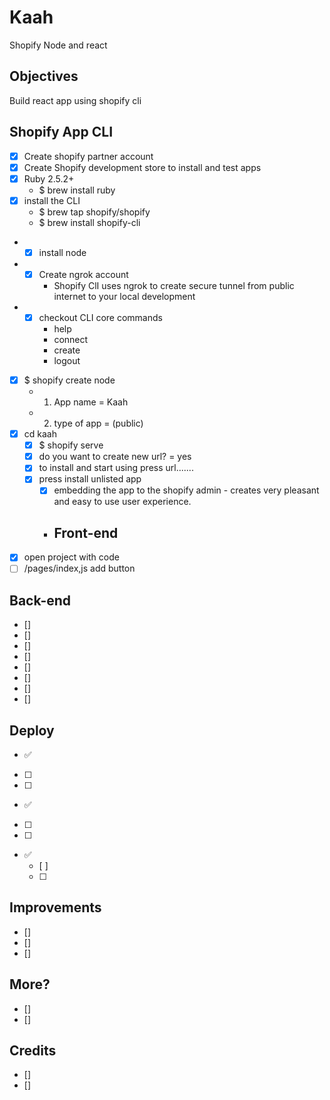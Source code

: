 # Kaah

Shopify Node and react


<!-- ![example-site](example-site.gif) -->

## Objectives
Build react app using shopify cli

## Shopify App CLI
* [x] Create shopify partner account
* [x]  Create Shopify development store to install and test apps
* [x] Ruby 2.5.2+
  * $ brew install ruby
* [x] install the CLI
  * $ brew tap shopify/shopify
  * $ brew install shopify-cli
* * [x] install node
* * [x] Create ngrok account
      * Shopify ClI uses ngrok to create secure tunnel from public internet to your local development
* * [x] checkout CLI core commands
      * help
      * connect
      * create
      * logout

* [x] $ shopify create node
    * 1. App name = Kaah
    * 2. type of app = (public)
* [x] cd kaah
  * [x] $ shopify serve
  * [x] do you want to create new url? = yes
  * [x] to install and start using press url.......
  * [x] press install unlisted app
    * [x] embedding the app to the shopify admin - creates very pleasant and easy to use user experience.
    *  ## Front-end
*  [x] open project with code
*  [ ] /pages/index,js add button

## Back-end
* []
* []
* []
* []
* []
* []
* []
* []


## Deploy

 * ✅
  * [ ]
  * [ ]
  * ✅
  * [ ]
  * [ ]
* ✅
  * [ ]
  * [ ]
## Improvements
* []
* []
* []



## More?
* []
* []



## Credits
* []
* []
